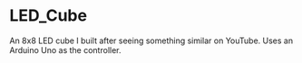 # LED_Cube
An 8x8 LED cube I built after seeing something similar on YouTube. Uses an Arduino Uno as the controller.
